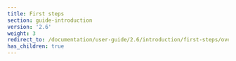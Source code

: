 ```yaml
---
title: First steps
section: guide-introduction
version: '2.6'
weight: 3
redirect_to: /documentation/user-guide/2.6/introduction/first-steps/overview
has_children: true
---
```


